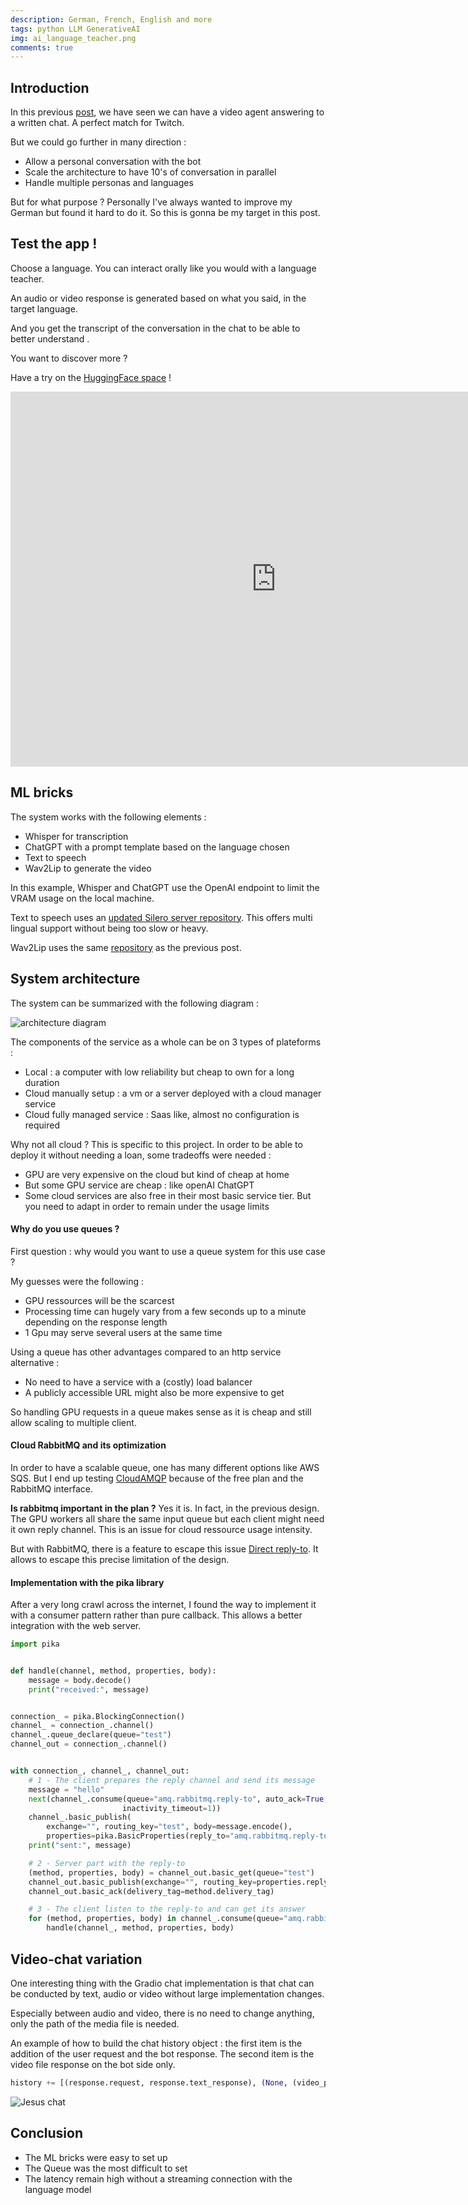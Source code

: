 ```yaml
---
description: German, French, English and more
tags: python LLM GenerativeAI
img: ai_language_teacher.png
comments: true
---
```



## Introduction

In this previous [post](https://admor.github.io/Creating-a-virtual-streamer/), we have seen we can have a video agent answering to a written chat. A perfect match for Twitch.

But we could go further in many direction : 
- Allow a personal conversation with the bot
- Scale the architecture to have 10's of conversation in parallel
- Handle multiple personas and languages

But for what purpose ?
Personally I've always wanted to improve my German but found it hard to do it. So this is gonna be my target in this post.


## Test the app !

Choose a language.
You can interact orally like you would with a language teacher.

An audio or video response is generated based on what you said, in the target language. 

And you get the transcript of the conversation in the chat to be able to better understand . 

You want to discover more ?

Have a try on the [HuggingFace space](https://jeanmoulo-virtual-streamer.hf.space) !

<iframe
    src="https://jeanmoulo-virtual-streamer.hf.space"
    frameborder="0"
    allow="microphone;"
    class="gradio-asr"
    width="850"
    height="600"
></iframe>


## ML bricks 

The system works with the following elements : 

- Whisper for transcription
- ChatGPT with a prompt template based on the language chosen
- Text to speech
- Wav2Lip to generate the video

In this example, Whisper and ChatGPT use the OpenAI endpoint to limit the VRAM usage on the local machine.


Text to speech uses an [updated Silero server repository](https://github.com/AdMoR/silero-api-server). This offers multi lingual support without being too slow or heavy.

Wav2Lip uses the same [repository](https://github.com/devxpy/cog-Wav2Lip) as the previous post.



## System architecture  

The system can be summarized with the following diagram : 


![architecture diagram]({{site.baseurl}}/assets/img/teacher_jesus_diagram.png)


The components of the service as a whole can be on 3 types of plateforms : 
- Local : a computer with low reliability but cheap to own for a long duration
- Cloud manually setup : a vm or a server deployed with a cloud manager service
- Cloud fully managed service : Saas like, almost no configuration is required


Why not all cloud ?
This is specific to this project.  In order to be able to deploy it without needing a loan, some tradeoffs were needed : 
- GPU are very expensive on the cloud but kind of cheap at home 
- But some GPU service are cheap : like openAI ChatGPT
- Some cloud services are also free in their most basic service tier. But you need to adapt in order to remain under the usage limits


#### Why do you use queues ?

First question : why would you want to use a queue system for this use case ?

My guesses were the following : 
- GPU ressources will be the scarcest
- Processing time can hugely vary from a few seconds up to a minute depending on the response length
- 1 Gpu may serve several users at the same time

Using a queue has other advantages compared to an http service alternative : 
- No need to have a service with a (costly) load balancer 
- A publicly accessible URL might also be more expensive to get 

So handling GPU requests in a queue makes sense as it is cheap and still allow scaling to multiple client.


#### Cloud RabbitMQ and its optimization

In order to have a scalable queue, one has many different options like AWS SQS. But I end up testing [CloudAMQP](https://www.cloudamqp.com/plans.html) because of the free plan and the RabbitMQ interface.

**Is rabbitmq important in the plan ?**
Yes it is. In fact, in the previous design. The GPU workers all share the same input queue but each client might need it own reply channel.
This is an issue for cloud ressource usage intensity.

But with RabbitMQ, there is a feature to escape this issue [Direct reply-to](https://www.rabbitmq.com/direct-reply-to.html). It allows to escape this precise limitation of the design.


#### Implementation with the pika library

After a very long crawl across the internet, I found the way to implement it with a consumer pattern rather than pure callback. This allows a better integration with the web server.

```python
import pika


def handle(channel, method, properties, body):
    message = body.decode()
    print("received:", message)


connection_ = pika.BlockingConnection()
channel_ = connection_.channel()
channel_.queue_declare(queue="test")
channel_out = connection_.channel()


with connection_, channel_, channel_out:
	# 1 - The client prepares the reply channel and send its message
    message = "hello"
    next(channel_.consume(queue="amq.rabbitmq.reply-to", auto_ack=True,
                         inactivity_timeout=1))
    channel_.basic_publish(
        exchange="", routing_key="test", body=message.encode(),
        properties=pika.BasicProperties(reply_to="amq.rabbitmq.reply-to"))
    print("sent:", message)

    # 2 - Server part with the reply-to
    (method, properties, body) = channel_out.basic_get(queue="test")
    channel_out.basic_publish(exchange="", routing_key=properties.reply_to, body="Pouet")
    channel_out.basic_ack(delivery_tag=method.delivery_tag)

    # 3 - The client listen to the reply-to and can get its answer
    for (method, properties, body) in channel_.consume(queue="amq.rabbitmq.reply-to", auto_ack=True):
        handle(channel_, method, properties, body)
```

## Video-chat variation

One interesting thing with the Gradio chat implementation is that chat can be conducted by text, audio or video without large implementation changes.

Especially between audio and video, there is no need to change anything, only the path of the media file is needed.

An example of how to build the chat history object : the first item is the addition of the user request and the bot response. The second item is the video file response on the bot side only.

```python
history += [(response.request, response.text_response), (None, (video_path,))]
```

![Jesus chat]({{site.baseurl}}/assets/img/jesus_conversation.png)


## Conclusion 

- The ML bricks were easy to set up
- The Queue was the most difficult to set
- The latency remain high without a streaming connection with the language model
